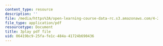 ```yaml
---
content_type: resource
description: ''
file: /media/https%3A/open-learning-course-data-rc.s3.amazonaws.com/4-241j-theory-of-city-form-spring-2013/06419bc925fafe1c484a41724b690436_k2_wuThLG6o.pdf
file_type: application/pdf
resourcetype: Document
title: 3play pdf file
uid: 06419bc9-25fa-fe1c-484a-41724b690436
---
```

